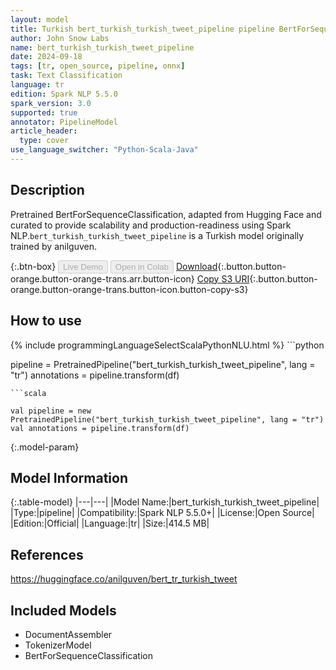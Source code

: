 ```yaml
---
layout: model
title: Turkish bert_turkish_turkish_tweet_pipeline pipeline BertForSequenceClassification from anilguven
author: John Snow Labs
name: bert_turkish_turkish_tweet_pipeline
date: 2024-09-18
tags: [tr, open_source, pipeline, onnx]
task: Text Classification
language: tr
edition: Spark NLP 5.5.0
spark_version: 3.0
supported: true
annotator: PipelineModel
article_header:
  type: cover
use_language_switcher: "Python-Scala-Java"
---
```


## Description

Pretrained BertForSequenceClassification, adapted from Hugging Face and curated to provide scalability and production-readiness using Spark NLP.`bert_turkish_turkish_tweet_pipeline` is a Turkish model originally trained by anilguven.

{:.btn-box}
<button class="button button-orange" disabled>Live Demo</button>
<button class="button button-orange" disabled>Open in Colab</button>
[Download](https://s3.amazonaws.com/auxdata.johnsnowlabs.com/public/models/bert_turkish_turkish_tweet_pipeline_tr_5.5.0_3.0_1726648035573.zip){:.button.button-orange.button-orange-trans.arr.button-icon}
[Copy S3 URI](s3://auxdata.johnsnowlabs.com/public/models/bert_turkish_turkish_tweet_pipeline_tr_5.5.0_3.0_1726648035573.zip){:.button.button-orange.button-orange-trans.button-icon.button-copy-s3}

## How to use



<div class="tabs-box" markdown="1">
{% include programmingLanguageSelectScalaPythonNLU.html %}
```python

pipeline = PretrainedPipeline("bert_turkish_turkish_tweet_pipeline", lang = "tr")
annotations =  pipeline.transform(df)   

```
```scala

val pipeline = new PretrainedPipeline("bert_turkish_turkish_tweet_pipeline", lang = "tr")
val annotations = pipeline.transform(df)

```
</div>

{:.model-param}
## Model Information

{:.table-model}
|---|---|
|Model Name:|bert_turkish_turkish_tweet_pipeline|
|Type:|pipeline|
|Compatibility:|Spark NLP 5.5.0+|
|License:|Open Source|
|Edition:|Official|
|Language:|tr|
|Size:|414.5 MB|

## References

https://huggingface.co/anilguven/bert_tr_turkish_tweet

## Included Models

- DocumentAssembler
- TokenizerModel
- BertForSequenceClassification